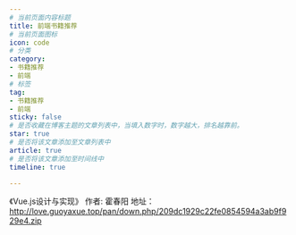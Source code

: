 ```yaml
---
# 当前页面内容标题
title: 前端书籍推荐
# 当前页面图标
icon: code
# 分类
category:
- 书籍推荐
- 前端
# 标签
tag:
- 书籍推荐
- 前端
sticky: false
# 是否收藏在博客主题的文章列表中，当填入数字时，数字越大，排名越靠前。
star: true
# 是否将该文章添加至文章列表中
article: true
# 是否将该文章添加至时间线中
timeline: true

---
```

《Vue.js设计与实现》 作者: 霍春阳 地址：http://love.guoyaxue.top/pan/down.php/209dc1929c22fe0854594a3ab9f929e4.zip
